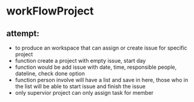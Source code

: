 # workFlowProject
## attempt: 
- to produce an workspace that can assign or create issue for specific project 
- function create a project with empty issue, start day
- function would be add issue with date,  time, responsible people, dateline, check done option
- function person involve will have a list and save in here, those who in the list will be able to start issue and finish the issue
- only supervior project can only assign task for member

